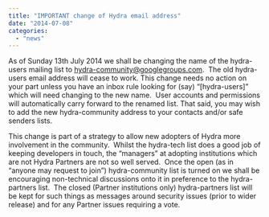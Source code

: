 ```yaml
---
title: "IMPORTANT change of Hydra email address"
date: "2014-07-08"
categories: 
  - "news"
---
```


As of Sunday 13th July 2014 we shall be changing the name of the hydra-users mailing list to [hydra-community@googlegroups.com](mailto:hydra-community@googlegroups.com).  The old hydra-users email address will cease to work. This change needs no action on your part unless you have an inbox rule looking for (say) “\[hydra-users\]” which will need changing to the new name.  User accounts and permissions will automatically carry forward to the renamed list. That said, you may wish to add the new hydra-community address to your contacts and/or safe senders lists.

This change is part of a strategy to allow new adopters of Hydra more involvement in the community.  Whilst the hydra-tech list does a good job of keeping developers in touch, the “managers” at adopting institutions which are not Hydra Partners are not so well served.  Once the open (as in “anyone may request to join”) hydra-community list is turned on we shall be encouraging non-technical discussions onto it in preference to the hydra-partners list.  The closed (Partner institutions only) hydra-partners list will be kept for such things as messages around security issues (prior to wider release) and for any Partner issues requiring a vote.
